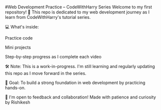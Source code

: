 #Web Development
 Practice – CodeWithHarry Series
Welcome to my first repository! 🚀
This repo is dedicated to my web development journey as I learn from CodeWithHarry's tutorial series.

💻 What's inside:

Practice code

Mini projects

Step-by-step progress as I complete each video

🛠️ Note: This is a work-in-progress. I'm still learning and regularly updating this repo as I move forward in the series.

📌 Goal: To build a strong foundation in web development by practicing hands-on.

👋 I'm open to feedback and collaboration!
Made with patience and curiosity by Rishikesh